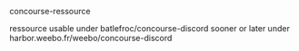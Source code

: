 concourse-ressource

ressource usable under batlefroc/concourse-discord
sooner or later under harbor.weebo.fr/weebo/concourse-discord
